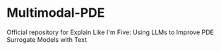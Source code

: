 # Multimodal-PDE
Official repository for Explain Like I'm Five: Using LLMs to Improve PDE Surrogate Models with Text
